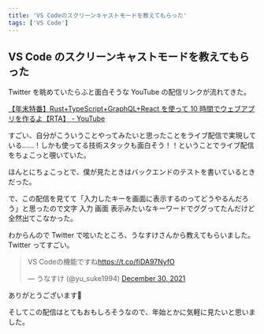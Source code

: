 ```yaml
---
title: 'VS Codeのスクリーンキャストモードを教えてもらった'
tags: ['VS Code']
---
```


## VS Code のスクリーンキャストモードを教えてもらった

Twitter を眺めていたらふと面白そうな YouTube の配信リンクが流れてきた。

[【年末特番】Rust\+TypeScript\+GraphQL\+React を使って 10 時間でウェブアプリを作るよ【RTA】 \- YouTube](https://www.youtube.com/watch?v=qZSYrggRQVI)

すごい、自分がこういうことやってみたいと思ったことをライブ配信で実現している……！しかも使ってる技術スタックも面白そう！！ということでライブ配信をちょこっと覗いていた。

ほんとにちょこっとで、僕が見たときはバックエンドのテストを書いているときだった。

で、この配信を見てて「入力したキーを画面に表示するのってどうやるんだろう」と思ったので文字 入力 画面 表示みたいなキーワードでググってたんだけど全然出てこなかった。

わからんので Twitter で呟いたところ、うなすけさんから教えてもらいました。Twitter ってすごい。

<blockquote class="twitter-tweet" data-partner="tweetdeck"><p lang="ja" dir="ltr">VS Codeの機能ですね<a href="https://t.co/fiDA97NyfO">https://t.co/fiDA97NyfO</a></p>&mdash; うなすけ (@yu_suke1994) <a href="https://twitter.com/yu_suke1994/status/1476501815600762882?ref_src=twsrc%5Etfw">December 30, 2021</a></blockquote>

ありがとうございます:pray:

そしてこの配信はとてもおもしろそうなので、年始とかに気軽に見たいと思いました。
